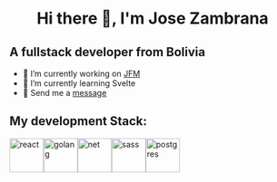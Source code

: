 <h1 align="center">Hi there 👋, I'm Jose Zambrana</h1>

<h2>A fullstack developer from Bolivia</h3>

- 🔭 I’m currently working on <a href="https://jfm.dk/" target="_blank">JFM</a>
- 🌱 I’m currently learning Svelte
- 💬 Send me a <a href="https://www.linkedin.com/in/jos%C3%A9-zambrana-bb08501b6/" target="_blank">message</a>

<h2>My development Stack:</h3>


<div style="display:flex;">
 <img src="https://upload.wikimedia.org/wikipedia/commons/thumb/a/a7/React-icon.svg/1200px-React-icon.svg.png" alt="react" width="60" height="60"/>
 
<img src="https://mlohrktvfr9b.i.optimole.com/cb:5Boq.164d9/w:auto/h:auto/q:75/f:avif/https://www.nerdstickers.com.br/wp-content/uploads/2022/10/products-167-Golang-01.png" alt="golang" width="60" height="60"/>

<img src="https://miro.medium.com/v2/resize:fit:800/1*bc9pmTiyKR0WNPka2w3e0Q.png" alt="net" width="60" height="60"/>

 <img src="https://sass-lang.com/assets/img/logos/logo.svg" alt="sass" width="60" height="60"/>

 <img src="https://www.postgresql.org/media/img/about/press/elephant.png" alt="postgres" width="60" height="60"/> 
  
</p>
